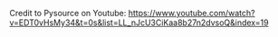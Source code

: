 Credit to Pysource on Youtube:
https://www.youtube.com/watch?v=EDT0vHsMy34&t=0s&list=LL_nJcU3CiKaa8b27n2dvsoQ&index=19
